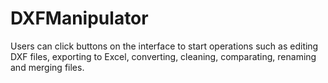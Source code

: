 # DXFManipulator
Users can click buttons on the interface to start operations such as editing DXF files, exporting to Excel, converting, cleaning, comparating, renaming and merging files.
